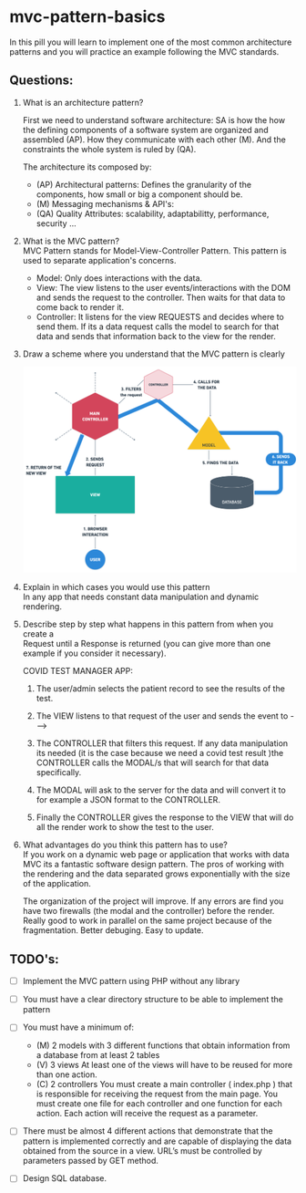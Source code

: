 # mvc-pattern-basics
In this pill you will learn to implement one of the most common architecture 
patterns and you will practice an example following the MVC standards.

## Questions:

1. What is an architecture pattern?  

    First we need to understand software architecture:
    SA is how the how the defining components of a software system are organized
    and assembled (AP). How they communicate with each other (M).
    And the constraints the whole system is ruled by (QA).   
  
    The architecture its composed by:
    - (AP) Architectural patterns: Defines the granularity of the components,
        how small or big a component should be.
    - (M) Messaging mechanisms & API's:
    - (QA) Quality Attributes: scalability, adaptabilitty, performance, security
        ...

2. What is the MVC pattern?  
    MVC Pattern stands for Model-View-Controller Pattern. This pattern is used 
    to separate application's concerns.
    - Model: Only does interactions with the data. 
    - View: The view listens to the user events/interactions with the DOM and 
    sends the request to the controller. Then waits for that data to come back
    to render it.
    - Controller: It listens for the view REQUESTS and decides where to send 
    them. If its a data request calls the model to search for that data and 
    sends that information back to the view for the render.

3. Draw a scheme where you understand that the MVC pattern is clearly  
        
    ![MVC](images/MVC-DIAGRAM.png)

4. Explain in which cases you would use this pattern   
    In any app that needs constant data manipulation and dynamic rendering.

5. Describe step by step what happens in this pattern from when you create a   
   Request until a Response is returned (you can give more than one example if 
   you consider it necessary).   

    COVID TEST MANAGER APP:  
    1. The user/admin selects the patient record to see the results of the test.

    2. The VIEW listens to that request of the user and sends the event to --->

    3. The CONTROLLER that filters this request. If any data manipulation its 
    needed (it is the case because we need a covid test result )the CONTROLLER 
    calls the MODAL/s that will search for that data specifically.  

    4. The MODAL will ask to the server for the data and will convert it to for 
    example a JSON format to the CONTROLLER. 

    5. Finally the CONTROLLER gives the response to the VIEW that will do all 
    the render work to show the test to the user.
    
6. What advantages do you think this pattern has to use?    
    If you work on a dynamic web page or application that works with data MVC its
    a fantastic software design pattern. The pros of working with the rendering 
    and the data separated grows exponentially with the size of the application.
      
    The organization of the project will improve.
    If any errors are find you have two firewalls (the modal and the controller)
    before the render.
    Really good to work in parallel on the same project because of the 
    fragmentation. 
    Better debuging.
    Easy to update.

## TODO's:

- [ ] Implement the MVC pattern using PHP without any library
- [ ] You must have a clear directory structure to be able to implement the pattern
- [ ] You must have a minimum of:
    - (M) 2 models with 3 different functions that obtain information from a database 
        from at least 2 tables
    - (V) 3 views
        At least one of the views will have to be reused for more than one action.
    - (C) 2 controllers
        You must create a main controller ( index.php ) that is responsible for 
        receiving the request from the main page.
        You must create one file for each controller and one function for each action.
        Each action will receive the request as a parameter.

- [ ] There must be almost 4 different actions that demonstrate that the pattern 
is implemented correctly and are capable of displaying the data obtained from 
the source in a view.  URL’s must be controlled by parameters passed by GET method.

- [ ] Design SQL database.
